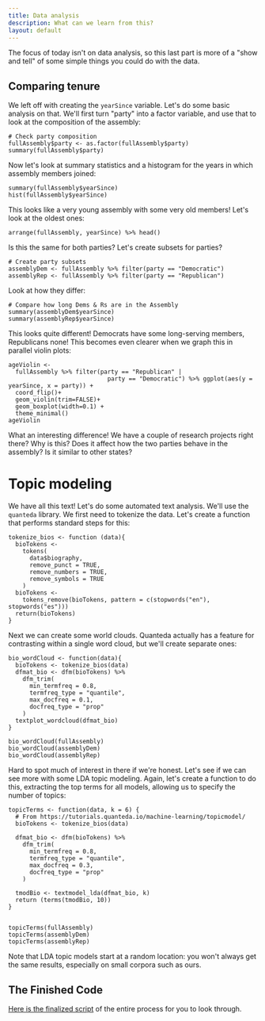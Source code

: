```yaml
---
title: Data analysis
description: What can we learn from this?
layout: default
---
```

The focus of today isn't on data analysis, so this last part is more of a "show and tell" of some simple things you could do with the data.

## Comparing tenure
We left off with creating the `yearSince` variable. Let's do some basic analysis on that. We'll first turn "party" into a factor variable, and use that to look at the composition of the assembly:
```
# Check party composition
fullAssembly$party <- as.factor(fullAssembly$party)
summary(fullAssembly$party)
```
Now let's look at summary statistics and a histogram for the years in which assembly members joined:

```
summary(fullAssembly$yearSince)
hist(fullAssembly$yearSince)
```
This looks like a very young assembly with some very old members!
Let's look at the oldest ones:

```
arrange(fullAssembly, yearSince) %>% head()
```


Is this the same for both parties?
Let's create subsets for parties?

```
# Create party subsets
assemblyDem <- fullAssembly %>% filter(party == "Democratic")
assemblyRep <- fullAssembly %>% filter(party == "Republican")
```
Look at how they differ:
```
# Compare how long Dems & Rs are in the Assembly
summary(assemblyDem$yearSince)
summary(assemblyRep$yearSince)
```
This looks quite different! Democrats have some long-serving members, Republicans none!
This becomes even clearer when we graph this in parallel violin plots:
```
ageViolin <-
  fullAssembly %>% filter(party == "Republican" |
                            party == "Democratic") %>% ggplot(aes(y = yearSince, x = party)) +
  coord_flip()+
  geom_violin(trim=FALSE)+
  geom_boxplot(width=0.1) +
  theme_minimal()
ageViolin
```
What an interesting difference! We have a couple of research projects right there? Why is this? Does it affect how the two parties behave in the assembly? Is it similar to other states?

# Topic modeling
We have all this text! Let's do some automated text analysis. We'll use the `quanteda` library. We first need to tokenize the data. Let's create a function that performs standard steps for this:
```
tokenize_bios <- function (data){
  bioTokens <-
    tokens(
      data$biography,
      remove_punct = TRUE,
      remove_numbers = TRUE,
      remove_symbols = TRUE
    )
  bioTokens <-
    tokens_remove(bioTokens, pattern = c(stopwords("en"), stopwords("es")))
  return(bioTokens)
}
```
Next we can create some world clouds. Quanteda actually has a feature for contrasting within a single word cloud, but we'll create separate ones:

```
bio_wordCloud <- function(data){
  bioTokens <- tokenize_bios(data)
  dfmat_bio <- dfm(bioTokens) %>%
    dfm_trim(
      min_termfreq = 0.8,
      termfreq_type = "quantile",
      max_docfreq = 0.1,
      docfreq_type = "prop"
    )
  textplot_wordcloud(dfmat_bio)  
}

bio_wordCloud(fullAssembly)
bio_wordCloud(assemblyDem)
bio_wordCloud(assemblyRep)
```

Hard to spot much of interest in there if we're honest. Let's see if we can see more with some LDA topic modeling. Again, let's create a function to do this, extracting the top terms for all models, allowing us to specify the number of topics:

```
topicTerms <- function(data, k = 6) {
  # From https://tutorials.quanteda.io/machine-learning/topicmodel/
  bioTokens <- tokenize_bios(data)
  
  dfmat_bio <- dfm(bioTokens) %>%
    dfm_trim(
      min_termfreq = 0.8,
      termfreq_type = "quantile",
      max_docfreq = 0.3,
      docfreq_type = "prop"
    )
  
  tmodBio <- textmodel_lda(dfmat_bio, k)
  return (terms(tmodBio, 10))
}


topicTerms(fullAssembly)
topicTerms(assemblyDem)
topicTerms(assemblyRep)
```

Note that LDA topic models start at a random location: you won't always get the same results, especially on small corpora such as ours.



## The Finished Code

[Here is the finalized script](NYS-assembly.R) of the entire process for you to look through.

